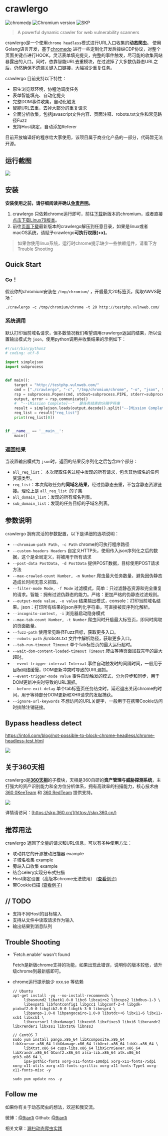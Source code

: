 # crawlergo

![chromedp](https://img.shields.io/badge/chromedp-v0.5.2-brightgreen.svg) ![Chromium version](https://img.shields.io/badge/chromium-79.0.3945.0-important.svg) ![SKP](https://img.shields.io/badge/Project-360天相-blue.svg)

> A powerful dynamic crawler for web vulnerability scanners

crawlergo是一个使用`chrome headless`模式进行URL入口收集的**动态爬虫**。 使用Golang语言开发，基于[chromedp](https://github.com/chromedp/chromedp) 进行一些定制化开发后操纵CDP协议，对整个页面关键点进行HOOK，灵活表单填充提交，完整的事件触发，尽可能的收集网站暴露出的入口。同时，依靠智能URL去重模块，在过滤掉了大多数伪静态URL之后，仍然确保不遗漏关键入口链接，大幅减少重复任务。

crawlergo 目前支持以下特性：

* 原生浏览器环境，协程池调度任务
* 表单智能填充、自动化提交
* 完整DOM事件收集，自动化触发
* 智能URL去重，去掉大部分的重复请求
* 全面分析收集，包括javascript文件内容、页面注释、robots.txt文件和常见路径Fuzz
* 支持Host绑定，自动添加Referer

目前开放编译好的程序给大家使用，该项目属于商业化产品的一部分，代码暂无法开源。

## 运行截图

![](./imgs/demo.gif)

## 安装

**安装使用之前，请仔细阅读并确认[免责声明](./Disclaimer.md)。**

1. crawlergo 只依赖chrome运行即可，前往[下载](https://www.chromium.org/getting-involved/download-chromium)新版本的chromium，或者直接[点击下载Linux79版本](https://storage.googleapis.com/chromium-browser-snapshots/Linux_x64/706915/chrome-linux.zip)。
2. 前往[页面下载](https://github.com/0Kee-Team/crawlergo/releases)最新版本的crawlergo解压到任意目录，如果是linux或者macOS系统，请赋予crawlergo**可执行权限(+x)**。

> 如果你使用linux系统，运行时chrome提示缺少一些依赖组件，请看下方 Trouble Shooting

## Quick Start

### Go！

假设你的chromium安装在 `/tmp/chromium/` ，开启最大20标签页，爬取AWVS靶场：

```shell
./crawlergo -c /tmp/chromium/chrome -t 20 http://testphp.vulnweb.com/
```

### 系统调用

默认打印当前域名请求，但多数情况我们希望调用crawlergo返回的结果，所以设置输出模式为 `json`，使用python调用并收集结果的示例如下：

```python
#!/usr/bin/python3
# coding: utf-8

import simplejson
import subprocess


def main():
    target = "http://testphp.vulnweb.com/"
    cmd = ["./crawlergo", "-c", "/tmp/chromium/chrome", "-o", "json", target]
    rsp = subprocess.Popen(cmd, stdout=subprocess.PIPE, stderr=subprocess.PIPE)
    output, error = rsp.communicate()
	#  "--[Mission Complete]--"  是任务结束的分隔字符串
    result = simplejson.loads(output.decode().split("--[Mission Complete]--")[1])
    req_list = result["req_list"]
    print(req_list[0])


if __name__ == '__main__':
    main()
```

### 返回结果

当设置输出模式为 `json`时，返回的结果反序列化之后包含四个部分：

* `all_req_list`： 本次爬取任务过程中发现的所有请求，包含其他域名的任何资源类型。
* `req_list`：本次爬取任务的**同域名结果**，经过伪静态去重，不包含静态资源链接。理论上是 `all_req_list `的子集
* `all_domain_list`：发现的所有域名列表。
* `sub_domain_list`：发现的任务目标的子域名列表。

## 参数说明

crawlergo 拥有灵活的参数配置，以下是详细的选项说明：

* `--chromium-path Path, -c Path`    chrome的可执行程序路径
* `--custom-headers Headers`   自定义HTTP头，使用传入json序列化之后的数据，这个是全局定义，将被用于所有请求
* `--post-data PostData, -d PostData`   提供POST数据，目标使用POST请求方法
* `--max-crawled-count Number, -m Number`   爬虫最大任务数量，避免因伪静态造成长时间无意义抓取。
* `--filter-mode Mode, -f Mode`   过滤模式，简单：只过滤静态资源和完全重复的请求。智能：拥有过滤伪静态的能力。严格：更加严格的伪静态过滤规则。
* `--output-mode value, -o value`   结果输出模式，console：打印当前域名结果。json：打印所有结果的json序列化字符串，可直接被反序列化解析。
* `--incognito-context, -i`   浏览器启动隐身模式
* `--max-tab-count Number, -t Number`   爬虫同时开启最大标签页，即同时爬取的页面数量。
* `--fuzz-path`  使用常见路径Fuzz目标，获取更多入口。
* `--robots-path` 从robots.txt 文件中解析路径，获取更多入口。
* `--tab-run-timeout Timeout`   单个Tab标签页的最大运行超时。
* `--wait-dom-content-loaded-timeout Timeout`  爬虫等待页面加载完毕的最大超时。
* `--event-trigger-interval Interval` 事件自动触发时的间隔时间，一般用于目标网络缓慢，DOM更新冲突时导致的URL漏抓。
* `--event-trigger-mode Value` 事件自动触发的模式，分为异步和同步，用于DOM更新冲突时导致的URL漏抓。
* `--before-exit-delay` 单个tab标签页任务结束时，延迟退出关闭chrome的时间，用于等待部分DOM更新和XHR请求的发起捕获。
* `--ignore-url-keywords` 不想访问的URL关键字，一般用于在携带Cookie访问时排除注销链接。

## Bypass headless detect

https://intoli.com/blog/not-possible-to-block-chrome-headless/chrome-headless-test.html

![](./imgs/bypass.png)

## 关于360天相

crawlergo是[**360天相**](https://skp.360.cn/)的子模块，天相是360自研的**资产管理与威胁探测系统**，主打强大的资产识别能力和全方位分析体系，拥有高效率的扫描能力，核心技术由 [360 0KeeTeam](https://0kee.360.cn/) 和 [360 RedTeam](http://redteam.360.cn/) 提供支持。

![](./imgs/skp.png)

详情请访问：[https://skp.360.cn/](https://skp.360.cn/)

## 推荐用法

crawlergo 返回了全量的请求和URL信息，可以有多种使用方法：

* 联动其它的开源被动扫描器  example
* 子域名收集  example
* 旁站入口收集  example
* 结合celery实现分布式扫描
* Host绑定设置（高版本chrome无法使用）  [(查看例子)](https://github.com/0Kee-Team/crawlergo/blob/master/examples/host_binding.py)
* 带Cookie扫描  [(查看例子)](https://github.com/0Kee-Team/crawlergo/blob/master/examples/request_with_cookie.py)

## // TODO

* 支持不同Host的目标输入
* 支持从文件中读取请求作为输入
* 输出结果到消息队列

## Trouble Shooting

* 'Fetch.enable' wasn't found

  Fetch是新版chrome支持的功能，如果出现此错误，说明你的版本较低，请升级chrome到最新版即可。
  
* chrome运行提示缺少 xxx.so 等依赖

  ```shell
  // Ubuntu
  apt-get install -yq --no-install-recommends \
       libasound2 libatk1.0-0 libc6 libcairo2 libcups2 libdbus-1-3 \
       libexpat1 libfontconfig1 libgcc1 libgconf-2-4 libgdk-pixbuf2.0-0 libglib2.0-0 libgtk-3-0 libnspr4 \
       libpango-1.0-0 libpangocairo-1.0-0 libstdc++6 libx11-6 libx11-xcb1 libxcb1 \
       libxcursor1 libxdamage1 libxext6 libxfixes3 libxi6 libxrandr2 libxrender1 libxss1 libxtst6 libnss3
       
  // CentOS 7
  sudo yum install pango.x86_64 libXcomposite.x86_64 libXcursor.x86_64 libXdamage.x86_64 libXext.x86_64 libXi.x86_64 \
       libXtst.x86_64 cups-libs.x86_64 libXScrnSaver.x86_64 libXrandr.x86_64 GConf2.x86_64 alsa-lib.x86_64 atk.x86_64 gtk3.x86_64 \
       ipa-gothic-fonts xorg-x11-fonts-100dpi xorg-x11-fonts-75dpi xorg-x11-utils xorg-x11-fonts-cyrillic xorg-x11-fonts-Type1 xorg-x11-fonts-misc -y
  
  sudo yum update nss -y
  ```

  

## Follow me

如果你有关于动态爬虫的想法，欢迎和我交流。

微博：[@9ian1i](https://weibo.com/u/5242748339) Github: [@9ian1i](https://github.com/Qianlitp) 

相关文章：[漏扫动态爬虫实践](https://www.anquanke.com/post/id/178339)